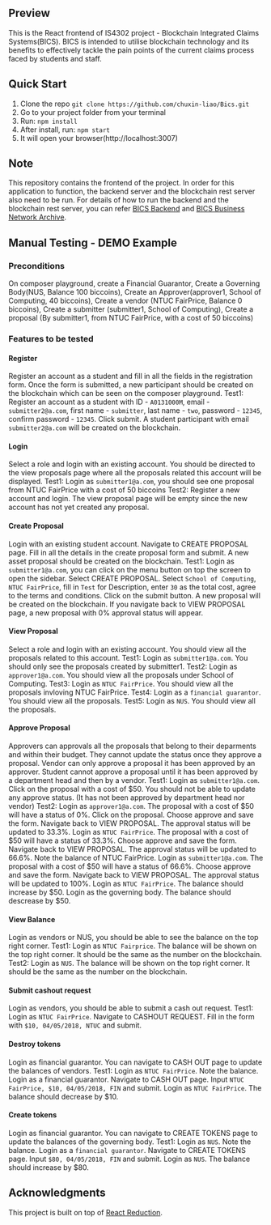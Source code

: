 ## Preview

This is the React frontend of IS4302 project - Blockchain Integrated Claims Systems(BICS). BICS is intended to utilise blockchain technology and its benefits to effectively tackle the pain points of the current claims process faced by students and staff.

## Quick Start

1.  Clone the repo `git clone https://github.com/chuxin-liao/Bics.git`
2.  Go to your project folder from your terminal
3.  Run: `npm install`
4.  After install, run: `npm start`
5.  It will open your browser(http://localhost:3007)

## Note

This repository contains the frontend of the project. In order for this application to function, the backend server and the blockchain rest server also need to be run. For details of how to run the backend and the blockchain rest server, you can refer [BICS Backend](https://github.com/chuxin-liao/bics_backend) and [BICS Business Network Archive](https://github.com/chuxin-liao/bics_network_archive).

## Manual Testing - DEMO Example
### Preconditions
On composer playground, create a Financial Guarantor, Create a Governing Body(NUS, Balance 100 biccoins), Create an Approver(approver1, School of Computing, 40 biccoins), Create a vendor (NTUC FairPrice, Balance 0 biccoins), Create a submitter (submitter1, School of Computing), Create a proposal (By submitter1, from NTUC FairPrice, with a cost of 50 biccoins)

### Features to be tested

#### Register
Register an account as a student and fill in all the fields in the registration form. Once the form is submitted, a new participant should be created on the blockchain which can be seen on the composer playground.
Test1: Register an account as a student with ID - `A0131000M`, email - `submitter2@a.com`, first name - `submitter`, last name - `two`, password - `12345`, confirm password - `12345`. Click submit. A student participant with email `submitter2@a.com` will be created on the blockchain.

#### Login
Select a role and login with an existing account. You should be directed to the view proposals page where all the proposals related this account will be displayed.
Test1: Login as `submitter1@a.com`, you should see one proposal from NTUC FairPrice with a cost of 50 biccoins
Test2: Register a new account and login. The view proposal page will be empty since the new account has not yet created any proposal.

#### Create Proposal
Login with an existing student account. Navigate to CREATE PROPOSAL page. Fill in all the details in the create proposal form and submit. A new asset proposal should be created on the blockchain.
Test1: Login as `submitter1@a.com`, you can click on the menu button on top the screen to open the sidebar. Select CREATE PROPOSAL. Select `School of Computing`, `NTUC FairPrice`, fill in `Test` for Description, enter `30` as the total cost, agree to the terms and conditions. Click on the submit button. A new proposal will be created on the blockchain. If you navigate back to VIEW PROPOSAL page, a new proposal with 0% approval status will appear.  

#### View Proposal
Select a role and login with an existing account. You should view all the proposals related to this account.
Test1: Login as `submitter1@a.com`. You should only see the proposals created by submitter1.
Test2: Login as `approver1@a.com`. You should view all the proposals under School of Computing.
Test3: Login as `NTUC FairPrice`. You should view all the proposals invloving NTUC FairPrice.
Test4: Login as a `financial guarantor`. You should view all the proposals.
Test5: Login as `NUS`. You should view all the proposals.

#### Approve Proposal
Approvers can approvals all the proposals that belong to their deparments and within their budget. They cannot update the status once they approve a proposal. Vendor can only approve a proposal it has been approved by an approver. Student cannot approve a proposal until it has been approved by a department head and then by a vendor.
Test1: Login as `submitter1@a.com`. Click on the proposal with a cost of $50. You should not be able to update any approve status. (It has not been approved by department head nor vendor)
Test2: Login as `approver1@a.com`. The proposal with a cost of $50 will have a status of 0%. Click on the proposal. Choose approve and save the form. Navigate back to VIEW PROPOSAL. The approval status will be updated to 33.3%. Login as `NTUC FairPrice`. The proposal with a cost of $50 will have a status of 33.3%. Choose approve and save the form. Navigate back to VIEW PROPOSAL. The approval status will be updated to 66.6%. Note the balance of NTUC FairPrice. Login as `submitter1@a.com`. The proposal with a cost of $50 will have a status of 66.6%. Choose approve and save the form. Navigate back to VIEW PROPOSAL. The approval status will be updated to 100%. Login as `NTUC FairPrice`. The balance should increase by $50. Login as the governing body. The balance should descrease by $50.

#### View Balance
Login as vendors or NUS, you should be able to see the balance on the top right corner.
Test1: Login as `NTUC Fairprice`. The balance will be shown on the top right corner. It should be the same as the number on the blockchain.
Test2: Login as `NUS`. The balance will be shown on the top right corner. It should be the same as the number on the blockchain.

#### Submit cashout request
Login as vendors, you should be able to submit a cash out request.
Test1: Login as `NTUC FairPrice`. Navigate to CASHOUT REQUEST. Fill in the form with `$10, 04/05/2018, NTUC` and submit.

#### Destroy tokens
Login as financial guarantor. You can navigate to CASH OUT page to update the balances of vendors.
Test1: Login as `NTUC FairPrice`. Note the balance. Login as a financial guarantor. Navigate to CASH OUT page. Input `NTUC FairPrice, $10, 04/05/2018, FIN` and submit. Login as `NTUC FairPrice`. The balance should decrease by $10. 

#### Create tokens
Login as financial guarantor. You can navigate to CREATE TOKENS page to update the balances of the governing body.
Test1: Login as `NUS`. Note the balance. Login as a `financial guarantor`. Navigate to CREATE TOKENS page. Input `$80, 04/05/2018, FIN` and submit. Login as `NUS`. The balance should increase by $80. 

## Acknowledgments
This project is built on top of [React Reduction](https://github.com/reduction-admin/react-reduction).

